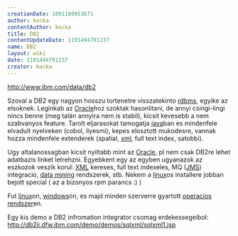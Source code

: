 ```yaml
---
creationDate: 1091189953671 
author: kocka 
contentAuthor: kocka 
title: DB2 
contentUpdateDate: 1191494791237 
name: DB2 
layout: wiki 
date: 1191494791237 
creator: kocka 
---
```

http://www.ibm.com/data/db2

Szoval a DB2 egy nagyon hosszu tortenetre visszatekinto [rdbms](RDBMS.html), egyike az elsoknek. Leginkab az [Oracle](Oracle.html)hoz szoktak hasonlitani, de annyi csingi-lingi nincs benne (meg talán annyira nem is stabil), kicsit kevesebb a nem szabvanyos feature. Tarolt eljarasokat tamogatja [java](java.html)ban es mindenfele elvadult nyelveken (cobol, ilyesmi), kepes elosztott mukodesre, vannak hozza mindenfele extenderek (spatial, [xml](XML.html), full text index, satobbi).

Ugy altalanossagban kicsit nyiltabb mint az [Oracle](Oracle.html), pl nem csak DB2re lehet adatbazis linket letrehzni. Egyebkent egy az egyben ugyanazok az eszkozok veszik korul: [XML](XML.html) kereses, full text indexeles, MQ ([JMS](JMS.html)) integracio, [data mining](Missing.html) rendszerek, stb. Nekem a [linux](Linux.html)os installere jobban bejott special ( az a bizonyos rpm parancs :) )

Fut [linux](Linux.html)on, [windows](Windows.html)on, es majd minden szerverre gyartott [operacios rendszer](Operacios%20rendszer.html)en.

Egy kis demo a DB2 infromation integrator csomag erdekessegeibol:
http://db2ii.dfw.ibm.com/demo/demos/sqlxml/sqlxml1.jsp


